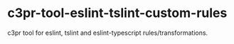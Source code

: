 # c3pr-tool-eslint-tslint-custom-rules

c3pr tool for eslint, tslint and eslint-typescript rules/transformations.